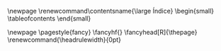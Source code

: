 <!-- ÍNDICE -->
\newpage
\renewcommand\contentsname{\large Índice}
\begin{small}
\tableofcontents
\end{small}

\newpage
\pagestyle{fancy}
\fancyhf{}
\fancyhead[R]{\thepage}
\renewcommand{\headrulewidth}{0pt}
